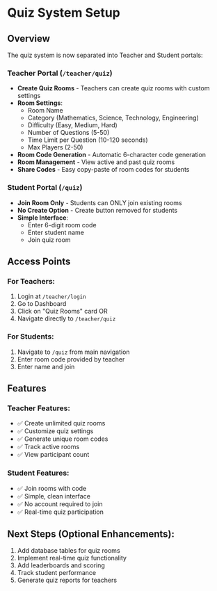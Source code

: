 # Quiz System Setup

## Overview
The quiz system is now separated into Teacher and Student portals:

### Teacher Portal (`/teacher/quiz`)
- **Create Quiz Rooms** - Teachers can create quiz rooms with custom settings
- **Room Settings**:
  - Room Name
  - Category (Mathematics, Science, Technology, Engineering)
  - Difficulty (Easy, Medium, Hard)
  - Number of Questions (5-50)
  - Time Limit per Question (10-120 seconds)
  - Max Players (2-50)
- **Room Code Generation** - Automatic 6-character code generation
- **Room Management** - View active and past quiz rooms
- **Share Codes** - Easy copy-paste of room codes for students

### Student Portal (`/quiz`)
- **Join Room Only** - Students can ONLY join existing rooms
- **No Create Option** - Create button removed for students
- **Simple Interface**:
  - Enter 6-digit room code
  - Enter student name
  - Join quiz room

## Access Points

### For Teachers:
1. Login at `/teacher/login`
2. Go to Dashboard
3. Click on "Quiz Rooms" card OR
4. Navigate directly to `/teacher/quiz`

### For Students:
1. Navigate to `/quiz` from main navigation
2. Enter room code provided by teacher
3. Enter name and join

## Features

### Teacher Features:
- ✅ Create unlimited quiz rooms
- ✅ Customize quiz settings
- ✅ Generate unique room codes
- ✅ Track active rooms
- ✅ View participant count

### Student Features:
- ✅ Join rooms with code
- ✅ Simple, clean interface
- ✅ No account required to join
- ✅ Real-time quiz participation

## Next Steps (Optional Enhancements):
1. Add database tables for quiz rooms
2. Implement real-time quiz functionality
3. Add leaderboards and scoring
4. Track student performance
5. Generate quiz reports for teachers
